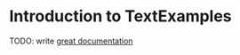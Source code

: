 # Introduction to TextExamples

TODO: write [great documentation](http://jacobian.org/writing/what-to-write/)
